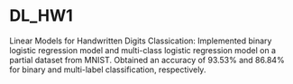 # DL_HW1

Linear Models for Handwritten Digits Classication: Implemented binary logistic regression model and multi-class logistic regression model on a partial dataset from MNIST. Obtained an accuracy of 93.53% and 86.84% for binary and multi-label classification, respectively.
